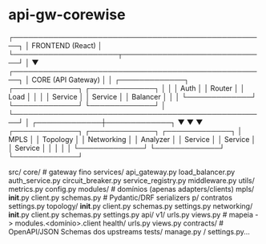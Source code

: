 # api-gw-corewise

┌───────────────────────────────────────────────────┐
│                    FRONTEND (React)               │
└─────────────────────┬─────────────────────────────┘
                      │
                      ▼
┌───────────────────────────────────────────────────┐
│                    CORE (API Gateway)             │
│  ┌─────────────┐ ┌─────────────┐ ┌─────────────┐  │
│  │   Auth      │ │   Router    │ │   Load      │  │
│  │  Service    │ │  Service    │ │  Balancer   │  │
│  └─────────────┘ └─────────────┘ └─────────────┘  │
└───────────────────────────────────────────────────┘
                          │
            ┌─────────────┼─────────────┐
            ▼             ▼             ▼
    ┌─────────────┐ ┌─────────────┐ ┌─────────────┐
    │   MPLS      │ │  Topology   │ │ Networking  │
    │ Analyzer    │ │   Service   │ │  Service    │
    │ Service     │ │             │ │             │
    └─────────────┘ └─────────────┘ └─────────────┘


src/
  core/                      # gateway fino
    services/
      api_gateway.py
      load_balancer.py
      auth_service.py
      circuit_breaker.py
      service_registry.py
    middleware.py
    utils/
      metrics.py
      config.py
  modules/                   # domínios (apenas adapters/clients)
    mpls/
      __init__.py
      client.py
      schemas.py             # Pydantic/DRF serializers p/ contratos
      settings.py
    topology/
      __init__.py
      client.py
      schemas.py
      settings.py
    networking/
      __init__.py
      client.py
      schemas.py
      settings.py
  api/
    v1/
      urls.py
      views.py               # mapeia -> modules.<domínio>.client
    health/
      urls.py
      views.py
  contracts/                 # OpenAPI/JSON Schemas dos upstreams
  tests/
  manage.py / settings.py...
